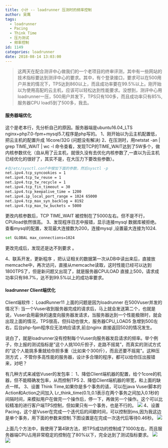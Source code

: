 ```yaml
---
title: 小计 -- loadrunner 压测时的频率控制
author: 吴鹰
tags:
  - loadrunner
  - Pacing
  - Think Time
  - 压力测试
  - 频率控制
id: 1149
categories: loadrunner
date: 2018-08-14 13:03:00
---
```

> 这两天在配合测评中心做我们的一个老项目的终审评测，其中有一些网站的技术指标要达到测评中心的要求。其中，有个登录接口，要求可以在500用户并发的情况下，TPS达到860以上，而且成功率要在99.5%以上。刚开始以为使用高配的云主机，应该可以轻松达到性能要求。没想到，测评中心用loadrunner一压，500用户并发下，TPS只有100多，而且成功率只有85%, 服务器CPU load5到了500多，我去。 


#### 服务器端优化
这个是老本行，先分析自己的原因。服务器端是ubuntu16.04_LTS nginx+php7.0-fpm+mysql5.7,程序是php写的。
1、刚开始以为云主机配置低，把云主机的配置升成 16core/32G (问题没有解决)
2、在压测时，用netstat -an | grep TIME_WAIT | wc -l 命令查看，发现TCP的TIME_WAIT达到了5W多个，做内核参数优化（自从用了云主机，就很久没有去优化内核参数了,一直以为云主机已经优化的很好了，其实不是，在大压力下要改些参数）。
```bash
#在/etc/sysctl.conf中增加下面的参数，然后sysctl -p
net.ipv4.tcp_syncookies = 1
net.ipv4.tcp_tw_reuse = 1
net.ipv4.tcp_tw_recycle = 1
net.ipv4.tcp_fin_timeout = 30
net.ipv4.tcp_keepalive_time = 1200
net.ipv4.ip_local_port_range = 1024 65000
net.ipv4.tcp_max_syn_backlog = 8192
net.ipv4.tcp_max_tw_buckets = 5000
```
更改内核参数后，TCP TIME_WAIT 被控制在了5000左右。但不是不行，CPUload依然很高。
3、发现程序日志中报错，显示连接mysql 数据库被拒绝。查看mysql的配置，发现最大连接数为200，连接mysql ,设置最大连接为1024.
```bash
set GLOBAL max_connections=1024
```
更改完成后，发现还是达不到要求 。

4、联系开发，更新程序 ，把认证相关的数据第一次从DB中读出来后，直接放memcache中，再次访问，直接从memcache读取，这时性能已经可以达到1800TPS了，但是新问题又出现了，就是服务器CPULOAD 直接上500，请求成功率只有98.7%，达不到99.5%以上的成功率要求。 

#### loadrunner Client端优化 
Client端软件： LoadRunner11
上面的问题是因为loadrunner 在500Vuser并发的情况下: 当一个Vuser收到服务器完成的请求后，马上就会发送第二个，也就是说，Vuser会用最快的速度向服务器发请求，当服务器达到一个性能极限时，就会出现上面的情况，TPS很高，但抖动也很大，服务器CPU_LOAD5 急增到500左右，后台php-fpm程序应无法响应请求,前台nginx 直接返回502的情况发生。

说白了，就是loadrunner没有控制每个Vuser向服务器发启请求的频率。举个例子，你上报的测试指标是"这个人挑100斤担子，走路不摇晃”，而真实的测试方式的"这个人能挑多重就给你担多重（比如来个300斤），而且还要不摇晃"。这种压测方式 ，不管你多高性能的服务器，设计多合理的程序，都可以给你压出报错来，对吧？

有几种方式来减低Vuser的发包率：
1、降低Client端机器的配置，给个1core的机器，但不能精确发包率，从而控制TPS
2、降低Client端机器的带宽，和上面的缺点一样。
3、设置 Think Time,如果你是多个事务的请，可以在java Vuser脚本的Action和Action之间加入 Lr_think_time(0.1),0.1表示在两个事务之间加入0.1秒的间隔时间，来模拟用户在做完一个操作后，停一下，再做另一个操作。这个可以比较精准的进行客户端TPS控制，但如果只有一个事务，也是不行的。
![](/images/2018-08-14-16-50-07.png)
4、设置Pacing，这个是Vuser在完成一个迭代后的间歇时间，可以控制到ms,因为我这边是单个事务，用下面的参数来控制.下图设置是在完成一次迭代后等待0.46秒。
![](/images/2018-08-14-17-01-38.png)

上面几个方法中，我使用了第4钟方法，把TPS成功的控制成了1000左右，而且服务器端CPU占用非常稳定的控制在了80%以下，完全达到了测试指标要求。
![](/images/2018-08-14-17-06-23.png)
![](/images/2018-08-14-17-06-58.png)

